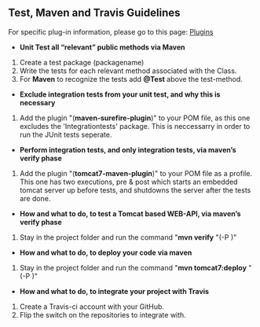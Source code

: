 
## Test, Maven and Travis Guidelines

For specific plug-in information, please go to this page: [Plugins](tek.md)


* **Unit Test all “relevant” public methods via Maven**

1. Create a test package (packagename)
2. Write the tests for each relevant method associated with the Class.
3. For **Maven** to recognize the tests add **@Test** above the test-method.


* **Exclude integration tests from your unit test, and why this is necessary**

1. Add the plugin "(**maven-surefire-plugin**)" to your POM file, as this one excludes the 'Integrationtests' package.
This is neccessarry in order to run the JUnit tests seperate.


* **Perform integration tests, and only integration tests, via maven’s verify phase**

1. Add the plugin "(**tomcat7-maven-plugin**)" to your POM file as a profile. This one has two executions, pre & post which starts an        embedded tomcat server up before tests, and shutdowns the server after the tests are done.


*  **How and what to do, to test a Tomcat based WEB-API, via maven’s verify phase**

1. Stay in the project folder and run the command "**mvn verify** "(-P <Profilename>)"


* **How and what to do, to deploy your code via maven**

1. Stay in the project folder and run the command "**mvn tomcat7:deploy** "(-P <Profilename>)"


* **How and what to do, to integrate your project with Travis**

1. Create a Travis-ci account with your GitHub. 
2. Flip the switch on the repositories to integrate with.


